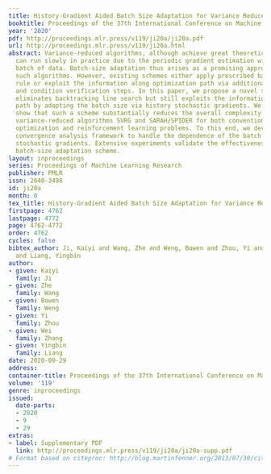 ```yaml
---
title: History-Gradient Aided Batch Size Adaptation for Variance Reduced Algorithms
booktitle: Proceedings of the 37th International Conference on Machine Learning
year: '2020'
pdf: http://proceedings.mlr.press/v119/ji20a/ji20a.pdf
url: http://proceedings.mlr.press/v119/ji20a.html
abstract: Variance-reduced algorithms, although achieve great theoretical performance,
  can run slowly in practice due to the periodic gradient estimation with a large
  batch of data. Batch-size adaptation thus arises as a promising approach to accelerate
  such algorithms. However, existing schemes either apply prescribed batch-size adaption
  rule or exploit the information along optimization path via additional backtracking
  and condition verification steps. In this paper, we propose a novel scheme, which
  eliminates backtracking line search but still exploits the information along optimization
  path by adapting the batch size via history stochastic gradients. We further theoretically
  show that such a scheme substantially reduces the overall complexity for popular
  variance-reduced algorithms SVRG and SARAH/SPIDER for both conventional nonconvex
  optimization and reinforcement learning problems. To this end, we develop a new
  convergence analysis framework to handle the dependence of the batch size on history
  stochastic gradients. Extensive experiments validate the effectiveness of the proposed
  batch-size adaptation scheme.
layout: inproceedings
series: Proceedings of Machine Learning Research
publisher: PMLR
issn: 2640-3498
id: ji20a
month: 0
tex_title: History-Gradient Aided Batch Size Adaptation for Variance Reduced Algorithms
firstpage: 4762
lastpage: 4772
page: 4762-4772
order: 4762
cycles: false
bibtex_author: Ji, Kaiyi and Wang, Zhe and Weng, Bowen and Zhou, Yi and Zhang, Wei
  and Liang, Yingbin
author:
- given: Kaiyi
  family: Ji
- given: Zhe
  family: Wang
- given: Bowen
  family: Weng
- given: Yi
  family: Zhou
- given: Wei
  family: Zhang
- given: Yingbin
  family: Liang
date: 2020-09-29
address: 
container-title: Proceedings of the 37th International Conference on Machine Learning
volume: '119'
genre: inproceedings
issued:
  date-parts:
  - 2020
  - 9
  - 29
extras:
- label: Supplementary PDF
  link: http://proceedings.mlr.press/v119/ji20a/ji20a-supp.pdf
# Format based on citeproc: http://blog.martinfenner.org/2013/07/30/citeproc-yaml-for-bibliographies/
---
```

